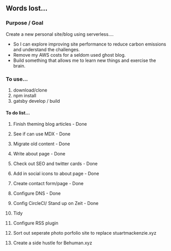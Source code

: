 ## Words lost...

### Purpose / Goal

Create a new personal site/blog using serverless....

- So I can explore improving site performance to reduce carbon emissions and understand the challenges.
- Remove my AWS costs for a seldom used ghost blog.
- Build something that allows me to learn new things and exercise the brain.

### To use...

1. download/clone
2. npm install
3. gatsby develop / build

#### To do list...

1. Finish theming blog articles - Done
2. See if can use MDX - Done
3. Migrate old content - Done
4. Write about page - Done
5. Check out SEO and twitter cards - Done
6. Add in social icons to about page - Done
7. Create contact form/page - Done
8. Configure DNS - Done
9. Config CircleCI/ Stand up on Zeit - Done
10. Tidy

11. Configure RSS plugin
12. Sort out seperate photo porfolio site to replace stuartmackenzie.xyz
13. Create a side hustle for Behuman.xyz
